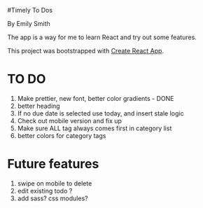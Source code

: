 #Timely To Dos

By Emily Smith

The app is a way for me to learn React and try out some features. 

This project was bootstrapped with [Create React App](https://github.com/facebookincubator/create-react-app).

# TO DO

1. Make prettier, new font, better color gradients - DONE 
2. better heading 
3. If no due date is selected use today, and insert stale logic
4. Check out mobile version and fix up 
5. Make sure ALL tag always comes first in category list
6. better colors for category tags

# Future features

1. swipe on mobile to delete
2. edit existing todo ?
3. add sass? css modules?

